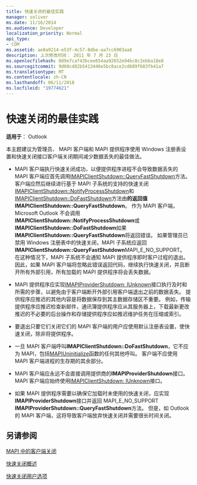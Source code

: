 ```yaml
---
title: 快速关闭的最佳实践
manager: soliver
ms.date: 11/16/2014
ms.audience: Developer
localization_priority: Normal
api_type:
- COM
ms.assetid: ae8a9214-e53f-4c57-8dbe-aa7cc6903aa8
description: 上次修改时间： 2011 年 7 月 23 日
ms.openlocfilehash: 0d9e7caf43bcee654aa92652e94bc8c2ebba18e8
ms.sourcegitcommit: 9d60cd82b5413446e5bc8ace2cd689f683fb41a7
ms.translationtype: MT
ms.contentlocale: zh-CN
ms.lasthandoff: 06/11/2018
ms.locfileid: "19774621"
---
```

# <a name="best-practices-for-fast-shutdown"></a>快速关闭的最佳实践

  
  
**适用于**： Outlook 
  
本主题建议为管理员、 MAPI 客户端和 MAPI 提供程序使用 Windows 注册表设置和快速关闭接口客户端关闭期间减少数据丢失的最佳做法。
  
- MAPI 客户端执行快速关闭成功，以便提供程序进程不会导致数据丢失的 MAPI 客户端应首先调用[IMAPIClientShutdown::QueryFastShutdown](imapiclientshutdown-queryfastshutdown.md)方法。 客户端应然后继续进行基于 MAPI 子系统的支持的快速关闭[IMAPIClientShutdown::NotifyProcessShutdown](imapiclientshutdown-notifyprocessshutdown.md)和[IMAPIClientShutdown::DoFastShutdown](imapiclientshutdown-dofastshutdown.md)方法由**的返回值IMAPIClientShutdown::QueryFastShutdown**。 作为 MAPI 客户端，Microsoft Outlook 不会调用**IMAPIClientShutdown::NotifyProcessShutdown**或**IMAPIClientShutdown::DoFastShutdown**如果**IMAPIClientShutdown::QueryFastShutdown**将返回错误。 如果管理员已禁用 Windows 注册表中的快速关闭，MAPI 子系统应返回**IMAPIClientShutdown::QueryFastShutdown**MAPI_E_NO_SUPPORT。 在这种情况下，MAPI 子系统不会通知 MAPI 提供程序即时客户过程的退出。 因此，如果 MAPI 客户端将忽略此错误返回代码，继续执行快速关闭，并且断开所有外部引用，所有加载的 MAPI 提供程序将会丢失数据。 
    
- MAPI 提供程序应实现[IMAPIProviderShutdown: IUnknown](imapiprovidershutdowniunknown.md)接口执行及时和所需的步骤，以避免由于客户端断开外部引用客户端退出之前的数据丢失。 提供程序应推迟的其他内容是将数据保存到其主数据存储区不重要。 例如，传输提供程序应推迟检查新邮件，通讯簿提供程序应从其服务器上，下载最新更改推迟的不必要的后台操作和存储提供程序应如推迟维护任务在压缩或索引。 
    
- 要退出只要它们关闭它们的 MAPI 客户端的用户应使用默认注册表设置，使快速关闭，除非将提供程序。
    
- 一旦 MAPI 客户端呼叫**IMAPIClientShutdown::DoFastShutdown**，它不应为 MAPI，包括[MAPIUninitialize](mapiuninitialize.md)函数的任何其他呼叫。 客户端不应使用 MAPI 客户端进程的生存期的其余部分。 
    
- MAPI 客户端应永远不会直接调用提供商的**IMAPIProviderShutdown**接口。 MAPI 客户端应始终使用[IMAPIClientShutdown: IUnknown](imapiclientshutdowniunknown.md)接口。 
    
- 如果 MAPI 提供程序需要以确保它加载时未使用的快速关闭，应实现**IMAPIProviderShutdown**接口并返回 MAPI_E_NO_SUPPORT **IMAPIProviderShutdown::QueryFastShutdown**方法。 但是，如 Outlook 的 MAPI 客户端，这将导致客户端放弃快速关闭并需要很长时间关闭。 
    
## <a name="see-also"></a>另请参阅



[MAPI 中的客户端关闭](client-shutdown-in-mapi.md)
  
[快速关闭概述](fast-shutdown-overview.md)
  
[快速关闭用户选项](fast-shutdown-user-options.md)

